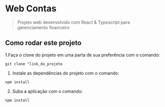 # Web Contas

> Projeto web desenvolvido com React & Typescript para gerenciamento financeiro

## Como rodar este projeto

1.Faça o clone do projeto em uma parta de sua preferência com o comando:

```Shell
git clone "link_do_projeto
```

1. Instale as dependências do projeto com o comando:

```Shell
npm install
```
2. Suba a aplicação com o comando:

```Shell
npm install
```